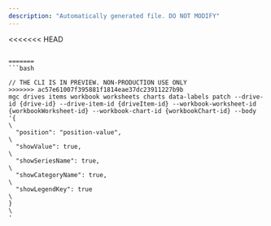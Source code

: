 ```yaml
---
description: "Automatically generated file. DO NOT MODIFY"
---
```


<<<<<<< HEAD
```cli

=======
```bash

// THE CLI IS IN PREVIEW. NON-PRODUCTION USE ONLY
>>>>>>> ac57e61007f395881f1814eae37dc23911227b9b
mgc drives items workbook worksheets charts data-labels patch --drive-id {drive-id} --drive-item-id {driveItem-id} --workbook-worksheet-id {workbookWorksheet-id} --workbook-chart-id {workbookChart-id} --body '{\
  "position": "position-value",\
  "showValue": true,\
  "showSeriesName": true,\
  "showCategoryName": true,\
  "showLegendKey": true\
}\
'

```